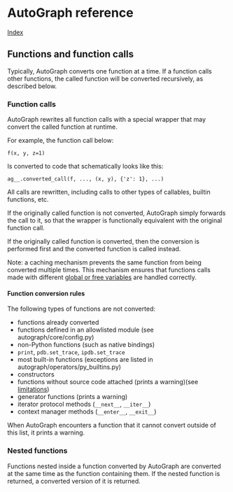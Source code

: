 # AutoGraph reference

[Index](index.md)

## Functions and function calls

Typically, AutoGraph converts one function at a time. If a function calls other
functions, the called function will be converted recursively, as described
below.

### Function calls

AutoGraph rewrites all function calls with a special wrapper that may convert
the called function at runtime.

For example, the function call below:

```
f(x, y, z=1)
```

Is converted to code that schematically looks like this:

```
ag__.converted_call(f, ..., (x, y), {'z': 1}, ...)
```

All calls are rewritten, including calls to other types of callables, builtin
functions, etc.

If the originally called function is not converted, AutoGraph simply
forwards the call to it, so that the wrapper is functionally equivalent with
the original function call.

If the originally called function is converted, then the conversion is performed
first and the converted function is called instead.

Note: a caching mechanism prevents the same function from being converted
multiple times. This mechanism ensures that functions calls made with different
[global or free variables](https://docs.python.org/3/reference/executionmodel.html#binding-of-names)
are handled correctly.

#### Function conversion rules

The following types of functions are not converted:

*   functions already converted
*   functions defined in an allowlisted module (see autograph/core/config.py)
*   non-Python functions (such as native bindings)
*   `print`, `pdb.set_trace`, `ipdb.set_trace`
*   most built-in functions (exceptions are listed in
    autograph/operators/py_builtins.py)
*   constructors
*   functions without source code attached (prints a warning)(see
    [limitations](limitations.md))
*   generator functions (prints a warning)
*   iterator protocol methods (`__next__`, `__iter__`)
*   context manager methods (`__enter__`, `__exit__`)

When AutoGraph encounters a function that it cannot convert outside of this
list, it prints a warning.

### Nested functions

Functions nested inside a function converted by AutoGraph are converted
at the same time as the function containing them. If the nested function is
returned, a converted version of it is returned.
